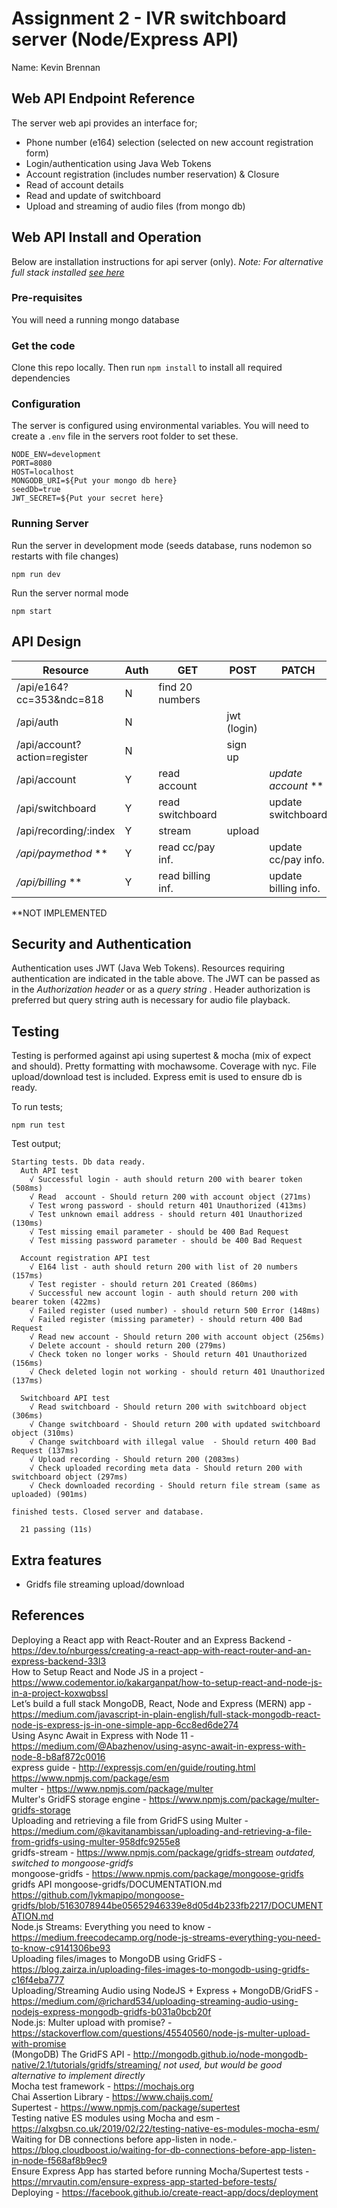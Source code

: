 # Assignment 2 - IVR switchboard server (Node/Express API)
Name: Kevin Brennan 



## Web API Endpoint Reference
The server web api provides an interface for;
- Phone number (e164) selection (selected on new account registration form)
- Login/authentication using Java Web Tokens 
- Account registration (includes number reservation) & Closure
- Read of account details
- Read and update of switchboard 
- Upload and streaming of audio files (from mongo db) 

## Web API Install and Operation
Below are installation instructions for api server (only). 
 *Note: For alternative full stack installed [see here](https://github.com/footfish/ivrswitchboard-fullstack)*

### Pre-requisites 
You will need a running mongo database 

### Get the code
Clone this repo locally. Then run `npm install` to install all required dependencies

### Configuration 
The server is configured using environmental variables. You will need to create a `.env` file in the servers root folder to set these.

```
NODE_ENV=development
PORT=8080
HOST=localhost
MONGODB_URI=${Put your mongo db here}
seedDb=true
JWT_SECRET=${Put your secret here}
```

### Running Server
Run the server in development mode (seeds database, runs nodemon so restarts with file changes)
```
npm run dev 
```
Run the server normal mode 
```
npm start
```

## API Design

| Resource                       | Auth |     GET            |    POST    |   PATCH              |   DELETE        |
| ------------------------------ | ---- | ------------------ | ---------- | -------------------- |---------------- |
| /api/e164?cc=353&ndc=818       |  N   | find 20 numbers    |            |                      |                 |
| /api/auth                      |  N   |                    | jwt (login)|                      |                 |
| /api/account?action=register   |  N   |                    | sign up    |                      |                 |
| /api/account                   |  Y   | read account       |            | *update account* **  | close account   |
| /api/switchboard               |  Y   | read switchboard   |            | update switchboard   |                 |
| /api/recording/:index          |  Y   | stream             | upload     |                      |                 |
| */api/paymethod* **            |  Y   | read cc/pay inf.   |            | update cc/pay  info. |                 |
| */api/billing* **              |  Y   | read billing inf.  |            | update billing info. |                 |
**NOT IMPLEMENTED

## Security and Authentication
Authentication uses JWT (Java Web Tokens). Resources requiring authentication are indicated in the table above. 
The JWT can be passed as in the *Authorization header* or as a *query string* . Header authorization is preferred but query string auth is necessary for audio file playback. 

## Testing 
Testing is performed against api using supertest & mocha (mix of expect and should). Pretty formatting with mochawsome. Coverage with nyc. File upload/download test is included. Express emit is used to ensure db is ready. 

To run tests;
```
npm run test
```

Test output;

```
Starting tests. Db data ready.
  Auth API test
    √ Successful login - auth should return 200 with bearer token (508ms)
    √ Read  account - Should return 200 with account object (271ms)
    √ Test wrong password - should return 401 Unauthorized (413ms)
    √ Test unknown email address - should return 401 Unauthorized (130ms)
    √ Test missing email parameter - should be 400 Bad Request
    √ Test missing password parameter - should be 400 Bad Request

  Account registration API test
    √ E164 list - auth should return 200 with list of 20 numbers (157ms)
    √ Test register - should return 201 Created (860ms)
    √ Successful new account login - auth should return 200 with bearer token (422ms)
    √ Failed register (used number) - should return 500 Error (148ms)
    √ Failed register (missing parameter) - should return 400 Bad Request
    √ Read new account - Should return 200 with account object (256ms)
    √ Delete account - should return 200 (279ms)
    √ Check token no longer works - Should return 401 Unauthorized (156ms)
    √ Check deleted login not working - should return 401 Unauthorized (137ms)

  Switchboard API test
    √ Read switchboard - Should return 200 with switchboard object (306ms)
    √ Change switchboard - Should return 200 with updated switchboard object (310ms)
    √ Change switchboard with illegal value  - Should return 400 Bad Request (137ms)
    √ Upload recording - Should return 200 (2083ms)
    √ Check uploaded recording meta data - Should return 200 with switchboard object (297ms)
    √ Check downloaded recording - Should return file stream (same as uploaded) (901ms)

finished tests. Closed server and database.

  21 passing (11s)
```
## Extra features
-  Gridfs file streaming upload/download


## References 
Deploying a React app with React-Router and an Express Backend - https://dev.to/nburgess/creating-a-react-app-with-react-router-and-an-express-backend-33l3  
How to Setup React and Node JS in a project - https://www.codementor.io/kakarganpat/how-to-setup-react-and-node-js-in-a-project-koxwqbssl  
Let’s build a full stack MongoDB, React, Node and Express (MERN) app - https://medium.com/javascript-in-plain-english/full-stack-mongodb-react-node-js-express-js-in-one-simple-app-6cc8ed6de274  
Using Async Await in Express with Node 11 - https://medium.com/@Abazhenov/using-async-await-in-express-with-node-8-b8af872c0016   
express guide - http://expressjs.com/en/guide/routing.html  
https://www.npmjs.com/package/esm  
multer - https://www.npmjs.com/package/multer  
Multer's GridFS storage engine - https://www.npmjs.com/package/multer-gridfs-storage  
Uploading and retrieving a file from GridFS using Multer - https://medium.com/@kavitanambissan/uploading-and-retrieving-a-file-from-gridfs-using-multer-958dfc9255e8  
gridfs-stream - https://www.npmjs.com/package/gridfs-stream *outdated, switched to mongoose-gridfs*  
mongoose-gridfs - https://www.npmjs.com/package/mongoose-gridfs  
gridfs API mongoose-gridfs/DOCUMENTATION.md https://github.com/lykmapipo/mongoose-gridfs/blob/5163078944be05652946339e8d05d4b233fb2217/DOCUMENTATION.md   
Node.js Streams: Everything you need to know - https://medium.freecodecamp.org/node-js-streams-everything-you-need-to-know-c9141306be93  
Uploading files/images to MongoDB using GridFS - https://blog.zairza.in/uploading-files-images-to-mongodb-using-gridfs-c16f4eba777   
Uploading/Streaming Audio using NodeJS + Express + MongoDB/GridFS - https://medium.com/@richard534/uploading-streaming-audio-using-nodejs-express-mongodb-gridfs-b031a0bcb20f   
Node.js: Multer upload with promise? - https://stackoverflow.com/questions/45540560/node-js-multer-upload-with-promise  
(MongoDB) The GridFS API - http://mongodb.github.io/node-mongodb-native/2.1/tutorials/gridfs/streaming/ *not used, but would be good alternative to implement directly*   
Mocha test framework - https://mochajs.org     
Chai Assertion Library - https://www.chaijs.com/    
Supertest - https://www.npmjs.com/package/supertest    
Testing native ES modules using Mocha and esm - https://alxgbsn.co.uk/2019/02/22/testing-native-es-modules-mocha-esm/   
Waiting for DB connections before app-listen in node.- https://blog.cloudboost.io/waiting-for-db-connections-before-app-listen-in-node-f568af8b9ec9    
Ensure Express App has started before running Mocha/Supertest tests - https://mrvautin.com/ensure-express-app-started-before-tests/   
Deploying - https://facebook.github.io/create-react-app/docs/deployment   


